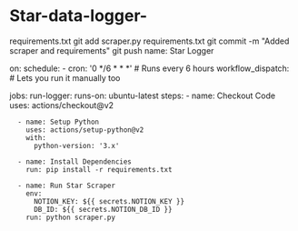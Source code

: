 # Star-data-logger-
requirements.txt
git add scraper.py requirements.txt
git commit -m "Added scraper and requirements"
git push
name: Star Logger

on:
  schedule:
    - cron: '0 */6 * * *' # Runs every 6 hours
  workflow_dispatch: # Lets you run it manually too

jobs:
  run-logger:
    runs-on: ubuntu-latest
    steps:
      - name: Checkout Code
        uses: actions/checkout@v2

      - name: Setup Python
        uses: actions/setup-python@v2
        with:
          python-version: '3.x'

      - name: Install Dependencies
        run: pip install -r requirements.txt

      - name: Run Star Scraper
        env:
          NOTION_KEY: ${{ secrets.NOTION_KEY }}
          DB_ID: ${{ secrets.NOTION_DB_ID }}
        run: python scraper.py
        
